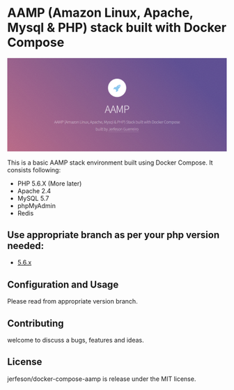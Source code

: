 # AAMP (Amazon Linux, Apache, Mysql & PHP) stack built with Docker Compose

![Landing Page](screenshot.png)

This is a basic AAMP stack environment built using Docker Compose. It consists following:

- PHP 5.6.X (More later)
- Apache 2.4
- MySQL 5.7
- phpMyAdmin
- Redis

## Use appropriate branch as per your php version needed:

* [5.6.x](https://github.com/jerfeson/docker-compose-aamp/tree/5.6.x)

## Configuration and Usage

Please read from appropriate version branch.

## Contributing

welcome to discuss a bugs, features and ideas.

## License

jerfeson/docker-compose-aamp is release under the MIT license.